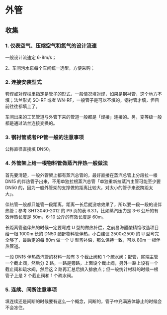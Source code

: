 # 外管

## 收集

### 1. 仪表空气、压缩空气和氮气的设计流速

一般设计流速定 6-8m/s；

2、车间污水泵每个车间统一选型，方便采购；

### 2. 连接安装型式

套焊或对焊栏里指定是管子的形式，一般情况填对焊，如果是钢衬管，这个地方不填；法兰形式 SO-RF 或者 WN-RF，一般管子是可以不填的，钢衬管才填，但目前往往都填上了。

车间出来的工艺管道与外管下来的管道一般都是「焊接」连接的。另，变等级一般都是通过法兰连接变换的。

### 3. 钢衬管或者PP管一般的注意事项

公称直径直接填 DN50。

### 4. 外管架上给一根物料管做蒸汽伴热一般做法

首先要清楚，一般外管架上都有蒸汽总管的，最好直接在蒸汽总管上分段拉一根 DN15 的伴热管子出来，不用单独拉根蒸汽总管「单独重新拉蒸汽主管可能至少要 DN50 的，因为一般外管架的支撑做的距离比较大，对太小的管子来说跨距太大」。

伴热管一般都只能管一段距离，距离一长后就没啥效果了，所以要一段一段的设伴热管；参考 SHT3040-2012 的 P9 页的表 6.3.1，比如蒸汽压力是 3-6 公斤的有效伴热长度是 50m，6-10 公斤的有效长度是 60m。

长距离管道伴热的时候一定要弯成 U 型的做热补偿，之前昌海醋酸精馏改造项目给一根 1000m 长的 DN50 醋酐物料管伴热，小白建议 2500x2500 的 U 型弯完全够了，最后定的每 80m 做一个 U 型弯补偿，那么保持一致，可以 80m 一根伴热管道。

一段 DN15 伴热蒸汽管的材料一般有 3 个截止阀和 1 个疏水阀；配管，尾端主管一个截止阀，然后分 2 路，一路是旁路，上面设个截止阀，另外一路上设有一个截止阀和疏水阀，然后这 2 路再汇总后排入排放点；但一般统计材料的时候一根管子上是 2 个截止阀和 1 个疏水阀。

### 5. 连续、间断注意事项

填连续还是间断的时候要有这么一个概念，间断的，管子中充满液体静止的时候会不会冻住。

